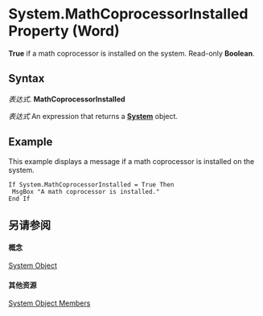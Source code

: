 
# System.MathCoprocessorInstalled Property (Word)

 **True** if a math coprocessor is installed on the system. Read-only **Boolean**.


## Syntax

 _表达式_. **MathCoprocessorInstalled**

 _表达式_ An expression that returns a **[System](db15d780-3bbc-9515-a988-ea798777496f.md)** object.


## Example

This example displays a message if a math coprocessor is installed on the system.


```
If System.MathCoprocessorInstalled = True Then 
 MsgBox "A math coprocessor is installed." 
End If
```


## 另请参阅


#### 概念


[System Object](db15d780-3bbc-9515-a988-ea798777496f.md)
#### 其他资源


[System Object Members](http://msdn.microsoft.com/library/788b78de-8dbc-033d-34dc-0e35108f785f%28Office.15%29.aspx)
